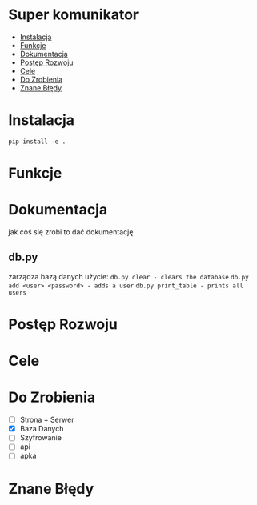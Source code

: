 # Super komunikator
- [Instalacja](#instalacja)
- [Funkcje](#funkcje)
- [Dokumentacja](#dokumentacja)
- [Postęp Rozwoju](#postęp-rzeczy)
- [Cele](#cele)
- [Do Zrobienia](#do-zrobienia)
- [Znane Błędy](#znane-błędy)

# Instalacja
```shell
pip install -e .
```

# Funkcje

# Dokumentacja
jak coś się zrobi to dać dokumentację

## db.py
zarządza bazą danych
użycie:
`db.py clear - clears the database`
`db.py add <user> <password> - adds a user`
`db.py print_table - prints all users`

# Postęp Rozwoju



# Cele

# Do Zrobienia
 - [ ] Strona + Serwer
 - [x] Baza Danych
 - [ ] Szyfrowanie
 - [ ] api
 - [ ] apka

# Znane Błędy
